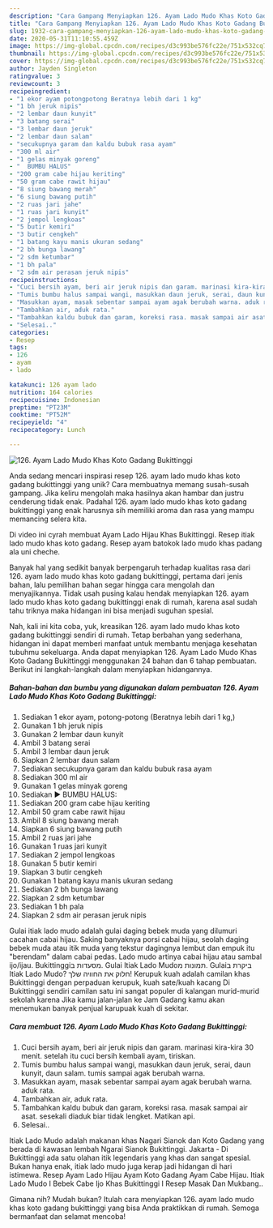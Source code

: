 ```yaml
---
description: "Cara Gampang Menyiapkan 126. Ayam Lado Mudo Khas Koto Gadang Bukittinggi Anti Gagal"
title: "Cara Gampang Menyiapkan 126. Ayam Lado Mudo Khas Koto Gadang Bukittinggi Anti Gagal"
slug: 1932-cara-gampang-menyiapkan-126-ayam-lado-mudo-khas-koto-gadang-bukittinggi-anti-gagal
date: 2020-05-31T11:10:55.459Z
image: https://img-global.cpcdn.com/recipes/d3c993be576fc22e/751x532cq70/126-ayam-lado-mudo-khas-koto-gadang-bukittinggi-foto-resep-utama.jpg
thumbnail: https://img-global.cpcdn.com/recipes/d3c993be576fc22e/751x532cq70/126-ayam-lado-mudo-khas-koto-gadang-bukittinggi-foto-resep-utama.jpg
cover: https://img-global.cpcdn.com/recipes/d3c993be576fc22e/751x532cq70/126-ayam-lado-mudo-khas-koto-gadang-bukittinggi-foto-resep-utama.jpg
author: Jayden Singleton
ratingvalue: 3
reviewcount: 3
recipeingredient:
- "1 ekor ayam potongpotong Beratnya lebih dari 1 kg"
- "1 bh jeruk nipis"
- "2 lembar daun kunyit"
- "3 batang serai"
- "3 lembar daun jeruk"
- "2 lembar daun salam"
- "secukupnya garam dan kaldu bubuk rasa ayam"
- "300 ml air"
- "1 gelas minyak goreng"
- "  BUMBU HALUS"
- "200 gram cabe hijau keriting"
- "50 gram cabe rawit hijau"
- "8 siung bawang merah"
- "6 siung bawang putih"
- "2 ruas jari jahe"
- "1 ruas jari kunyit"
- "2 jempol lengkoas"
- "5 butir kemiri"
- "3 butir cengkeh"
- "1 batang kayu manis ukuran sedang"
- "2 bh bunga lawang"
- "2 sdm ketumbar"
- "1 bh pala"
- "2 sdm air perasan jeruk nipis"
recipeinstructions:
- "Cuci bersih ayam, beri air jeruk nipis dan garam. marinasi kira-kira 30 menit. setelah itu cuci bersih kembali ayam, tiriskan."
- "Tumis bumbu halus sampai wangi, masukkan daun jeruk, serai, daun kunyit, daun salam. tumis sampai agak berubah warna."
- "Masukkan ayam, masak sebentar sampai ayam agak berubah warna. aduk rata."
- "Tambahkan air, aduk rata."
- "Tambahkan kaldu bubuk dan garam, koreksi rasa. masak sampai air asat. sesekali diaduk biar tidak lengket. Matikan api."
- "Selesai.."
categories:
- Resep
tags:
- 126
- ayam
- lado

katakunci: 126 ayam lado 
nutrition: 164 calories
recipecuisine: Indonesian
preptime: "PT23M"
cooktime: "PT52M"
recipeyield: "4"
recipecategory: Lunch

---
```



![126. Ayam Lado Mudo Khas Koto Gadang Bukittinggi](https://img-global.cpcdn.com/recipes/d3c993be576fc22e/751x532cq70/126-ayam-lado-mudo-khas-koto-gadang-bukittinggi-foto-resep-utama.jpg)

Anda sedang mencari inspirasi resep 126. ayam lado mudo khas koto gadang bukittinggi yang unik? Cara membuatnya memang susah-susah gampang. Jika keliru mengolah maka hasilnya akan hambar dan justru cenderung tidak enak. Padahal 126. ayam lado mudo khas koto gadang bukittinggi yang enak harusnya sih memiliki aroma dan rasa yang mampu memancing selera kita.

Di video ini cyrah membuat Ayam Lado Hijau Khas Bukittinggi. Resep itiak lado mudo khas koto gadang. Resep ayam batokok lado mudo khas padang ala uni cheche.

Banyak hal yang sedikit banyak berpengaruh terhadap kualitas rasa dari 126. ayam lado mudo khas koto gadang bukittinggi, pertama dari jenis bahan, lalu pemilihan bahan segar hingga cara mengolah dan menyajikannya. Tidak usah pusing kalau hendak menyiapkan 126. ayam lado mudo khas koto gadang bukittinggi enak di rumah, karena asal sudah tahu triknya maka hidangan ini bisa menjadi suguhan spesial.


Nah, kali ini kita coba, yuk, kreasikan 126. ayam lado mudo khas koto gadang bukittinggi sendiri di rumah. Tetap berbahan yang sederhana, hidangan ini dapat memberi manfaat untuk membantu menjaga kesehatan tubuhmu sekeluarga. Anda dapat menyiapkan 126. Ayam Lado Mudo Khas Koto Gadang Bukittinggi menggunakan 24 bahan dan 6 tahap pembuatan. Berikut ini langkah-langkah dalam menyiapkan hidangannya.

<!--inarticleads1-->

##### Bahan-bahan dan bumbu yang digunakan dalam pembuatan 126. Ayam Lado Mudo Khas Koto Gadang Bukittinggi:

1. Sediakan 1 ekor ayam, potong-potong (Beratnya lebih dari 1 kg,)
1. Gunakan 1 bh jeruk nipis
1. Gunakan 2 lembar daun kunyit
1. Ambil 3 batang serai
1. Ambil 3 lembar daun jeruk
1. Siapkan 2 lembar daun salam
1. Sediakan secukupnya garam dan kaldu bubuk rasa ayam
1. Sediakan 300 ml air
1. Gunakan 1 gelas minyak goreng
1. Sediakan  ▶️ BUMBU HALUS:
1. Sediakan 200 gram cabe hijau keriting
1. Ambil 50 gram cabe rawit hijau
1. Ambil 8 siung bawang merah
1. Siapkan 6 siung bawang putih
1. Ambil 2 ruas jari jahe
1. Gunakan 1 ruas jari kunyit
1. Sediakan 2 jempol lengkoas
1. Gunakan 5 butir kemiri
1. Siapkan 3 butir cengkeh
1. Gunakan 1 batang kayu manis ukuran sedang
1. Sediakan 2 bh bunga lawang
1. Siapkan 2 sdm ketumbar
1. Sediakan 1 bh pala
1. Siapkan 2 sdm air perasan jeruk nipis


Gulai itiak lado mudo adalah gulai daging bebek muda yang dilumuri cacahan cabai hijau. Saking banyaknya porsi cabai hijau, seolah daging bebek muda atau itik muda yang tekstur dagingnya lembut dan empuk itu &#34;berendam&#34; dalam cabai pedas. Lado mudo artinya cabai hijau atau sambal ijo/ijau. מסעדות ב‪Bukittinggi‬. תמונות מ‪Gulai Itiak Lado Mudo‬. ביקרת ב‪Gulai Itiak Lado Mudo‬? חלוק את החוויה שלך! Kerupuk kuah adalah camilan khas Bukittinggi dengan perpaduan kerupuk, kuah sate/kuah kacang Di Bukittinggi sendiri camilan satu ini sangat populer di kalangan murid-murid sekolah karena Jika kamu jalan-jalan ke Jam Gadang kamu akan menemukan banyak penjual karupuak kuah di sekitar. 

<!--inarticleads2-->

##### Cara membuat 126. Ayam Lado Mudo Khas Koto Gadang Bukittinggi:

1. Cuci bersih ayam, beri air jeruk nipis dan garam. marinasi kira-kira 30 menit. setelah itu cuci bersih kembali ayam, tiriskan.
1. Tumis bumbu halus sampai wangi, masukkan daun jeruk, serai, daun kunyit, daun salam. tumis sampai agak berubah warna.
1. Masukkan ayam, masak sebentar sampai ayam agak berubah warna. aduk rata.
1. Tambahkan air, aduk rata.
1. Tambahkan kaldu bubuk dan garam, koreksi rasa. masak sampai air asat. sesekali diaduk biar tidak lengket. Matikan api.
1. Selesai..


Itiak Lado Mudo adalah makanan khas Nagari Sianok dan Koto Gadang yang berada di kawasan lembah Ngarai Sianok Bukittinggi. Jakarta - Di Bukittinggi ada satu olahan itik legendaris yang khas dan sangat spesial. Bukan hanya enak, itiak lado mudo juga kerap jadi hidangan di hari istimewa. Resep Ayam Lado Hijau Ayam Koto Gadang Ayam Cabe Hijau. Itiak Lado Mudo I Bebek Cabe Ijo Khas Bukittinggi I Resep Masak Dan Mukbang.. 

Gimana nih? Mudah bukan? Itulah cara menyiapkan 126. ayam lado mudo khas koto gadang bukittinggi yang bisa Anda praktikkan di rumah. Semoga bermanfaat dan selamat mencoba!
